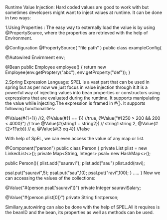 Runtime Value Injection:
Hard coded values are good to work with but sometimes developers might want to inject values at runtime. It can be done in two ways:

1.Using Properties : 
The easy way to externally load the value is by using @PropertySource, where the properties are retrieved with the help of Environment.

@Configuration @PropertySource( "file path" ) public class exampleConfig{

@Autowired Envirnment env;

@Bean public Employee employee() { return new Employee(env.getProptery("abc"), env.getProperty("def")); }

2.Spring Expression Language: 
SPEL is a vast part that can be used in spring but as per now we just focus in value injection through it.It is a powerful way of injecting values into bean properties or constructors using expressions that are evaluated during the runtime.
It supports manipulating the value while injecting.The expression is framed in #{}. It supports following functionalities:

@Value(#{1+1}) //2,
@Value(#{1 == 1}) //true,
@Value("#{250 > 200 && 200 < 4000}") // true
@Value(#{string1 + string2}) // string1 string 2,
@Value(#{2>1?a:b}) // a,
@Value(#{3 eq 4}) //false


With help of SpEL, we can even access the value of any map or list.

@Component("person")
public class Person {
    private List<String> plist = new LinkedList<>();
    private Map<String, Integer> psal= new HashMap<>();

 public Person(){
 plist.add("sauravi");
 plist.add("sau")
 plist.add(ravi);
 
 psal.put("sauravi",5);
 psal.put("sau",10);
 psal.put("ravi",100);
 }
  .....
}
Now we can accessing the values of the collections:

@Value("#{person.psal['sauravi']}")
private Integer sauraviSalary;
 
@Value("#{person.plist[0]}") 
private String firstperson;
 

Similiary,autowiring can also be done with the help of SPEL.All it requires is the beanID and the bean, its properties as well as methods can be used.

